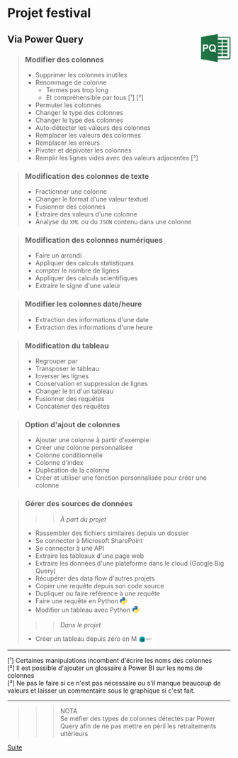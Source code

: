 # **Projet festival**

## **Via Power Query** <img align="right" src="../assets/powerQuery.png" alt="Power Query" title="Power Query" widht="auto" height="64px">

> ### **Modifier des colonnes**
>
> * Supprimer les colonnes inutiles
> * Renommage de colonne
>     * Termes pas trop long
>     * Et compréhensible par tous [¹] [²]
> * Permuter les colonnes
> * Changer le type des colonnes
> * Changer le type des colonnes
> * Auto-détecter les valeurs des colonnes
> * Remplacer les valeurs des colonnes
> * Remplacer les erreurs
> * Pivoter et dépivoter les colonnes
> * Remplir les lignes vides avec des valeurs adjacentes [³]

> ### **Modification des colonnes de texte**
>
> * Fractionner une colonne
> * Changer le format d'une valeur textuel
> * Fusionner des colonnes
> * Extraire des valeurs d'une colonne
> * Analyse du `XML` ou du `JSON` contenu dans une colonne

> ### **Modification des colonnes numériques**
>
> * Faire un arrondi
> * Appliquer des calculs statistiques
> * compter le nombre de lignes
> * Appliquer des calculs scientifiques
> * Extraire le signe d'une valeur

> ### **Modifier les colonnes date/heure**
>
> * Extraction des informations d'une date
> * Extraction des informations d'une heure

> ### **Modification du tableau**
>
> * Regrouper par
> * Transposer le tableau
> * Inverser les lignes
> * Conservation et suppression de lignes
> * Changer le tri d'un tableau
> * Fusionner des requêtes
> * Concaténer des requêtes

> ### **Option d'ajout de colonnes**
>
> * Ajouter une colonne à partir d'exemple
> * Créer une colonne personnalisée
> * Colonne conditionnelle
> * Colonne d'index
> * Duplication de la colonne
> * Créer et utiliser une fonction personnalisée pour créer une colonne

> ### **Gérer des sources de données**
>>> _À part du projet_
> * Rassembler des fichiers similaires depuis un dossier
> * Se connecter à Microsoft SharePoint
> * Se connecter à une API
> * Extraire les tableaux d'une page web
> * Extraire les données d'une plateforme dans le cloud (Google Big Query)
> * Récupérer des data flow d'autres projets
> * Copier une requête depuis son code source
> * Dupliquer ou faire référence à une requête
> * Faire une requête en Python <img align="center" src="https://github.com/MiKL5/Python/raw/master/src/images/Python-logo-notext.svg" alt="Python" title="Python" widht="auto" height="20px">
> * Modifier un tableau avec Python <img align="center" src="https://github.com/MiKL5/Python/raw/master/src/images/Python-logo-notext.svg" alt="Python" title="Python" widht="auto" height="20px">
>>> _Dans le projet_
> * Créer un tableau depuis zéro en M <img align="center" src="../assets\m.png" alt="M language" title="M language" widht="auto" height="20px">


___
[¹] Certaines manipulations incombent d'écrire les noms des colonnes  
[²] Il est possible d'ajouter un glossaire à Power BI sur les noms de colonnes  
[³] Ne pas le faire si ce n'est pas nécessaire ou s'il manque beaucoup de valeurs et laisser un commentaire sous le graphique si c'est fait.
___
>>> NOTA  
Se méfier des types de colonnes détectés par Power Query afin de ne pas mettre en péril les retraitements ultérieurs

[Suite](../2bis)